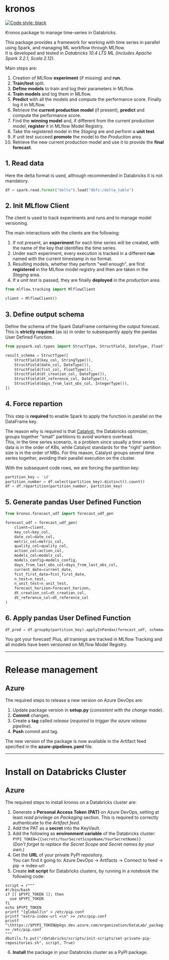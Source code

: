 # kronos
[![Code style: black](https://img.shields.io/badge/code%20style-black-000000.svg)](https://github.com/psf/black)

Kronos package to manage time-series in Databricks.

This package provides a framework for working with time series in parallel using Spark, and managing ML workflow through MLflow.  
It is developed and tested in *Databricks 10.4 LTS ML (includes Apache Spark 3.2.1, Scala 2.12)*.  

Main steps are:
  1. Creation of MLflow **experiment** (if missing) and **run**.
  2. **Train/test** split.
  3. **Define models** to train and log their parameters in MLflow. 
  4. **Train models** and log them in MLflow. 
  5. **Predict** with all the models and compute the performance score. Finally log it in MLflow. 
  6. Retrieve the **current production model** (if present), **predict** and compute the performance score. 
  7. Find the **winning model** and, if different from the current production model, **register** it in MLflow Model Registry. 
  8. Take the registered model in the *Staging* are and perform a **unit test**. 
  9. If unit test succeed **promote** the model to the *Production* area. 
  10. Retrieve the new current production model and use it to provide the **final forecast**. 

## 1. Read data
Here the delta format is used, although recommended in Databricks it is not mandatory.

```python
df = spark.read.format("delta").load("dbfs:/delta_table")
```

## 2. Init MLflow Client
The client is used to track experiments and runs and to manage model versioning.  

The main interactions with the clients are the following: 

  1. If not present, an **experiment** for each time series will be created, with the name of the key that identifies the time series. 
  2. Under each experiment, every execution is tracked in a different **run** named with the current timestamp in iso format. 
  3. Resulting models, whether they perform "well enough", are first **registered** in the MLflow model registry and then are taken in the *Staging* area. 
  4. If a *unit test* is passed, they are finally **deployed** in the *production* area.

```python
from mlflow.tracking import MlflowClient

client = MlflowClient()
```

## 3. Define output schema
Define the schema of the Spark DataFrame containing the output forecast.  
This is **strictly required** (as is) in order to subsequently apply the pandas User Defined Function.

```python
from pyspark.sql.types import StructType, StructField, DateType, FloatType, StringType, IntegerType

result_schema = StructType([
    StructField(key_col, StringType()),
    StructField(date_col, DateType()),
    StructField(fcst_col, FloatType()),
    StructField(dt_creation_col, DateType()),
    StructField(dt_reference_col, DateType()),
    StructField(days_from_last_obs_col, IntegerType()),
])
```

## 4. Force repartion
This step is **required** to enable Spark to apply the function in parallel on the DataFrame key.  

The reason why is required is that [Catalyst](https://databricks.com/glossary/catalyst-optimizer), the Databricks optimizer, groups together "small" partitions to avoid workers overhead.  
This, in the time series scenario, is a problem since usually a time series data is in the order of KBs, while Catalyst standards for the "right" partition size is in the order of MBs.
For this reason, Catalyst groups several time series together, avoiding their parallel execution on the cluster.

With the subsequent code rows, we are forcing the partition key:

```python
partition_key = 'id'
partition_number = df.select(partition_key).distinct().count()
df = df.repartition(partition_number, partition_key)
```

## 5. Generate pandas User Defined Function

```python
from kronos.forecast_udf import forecast_udf_gen

forecast_udf = forecast_udf_gen(
    client=client, 
    key_col=key_col, 
    date_col=date_col, 
    metric_col=metric_col,
    quality_col=quality_col,
    action_col=action_col,
    models_col=models_col,
    models_config=models_config,
    days_from_last_obs_col=days_from_last_obs_col, 
    current_date=current_date, 
    fcst_first_date=fcst_first_date, 
    n_test=n_test, 
    n_unit_test=n_unit_test, 
    forecast_horizon=forecast_horizon,
    dt_creation_col=dt_creation_col,
    dt_reference_col=dt_reference_col
)
```

## 6. Apply pandas User Defined Function

```python
df_pred = df.groupby(partition_key).applyInPandas(forecast_udf, schema=result_schema)
```

You got your forecast! Plus, all trainings are tracked in MLflow Tracking and all models have been versioned on MLflow Model Registry.

---

# Release management

## Azure
The required steps to release a new version on Azure DevOps are: 

  1. Update package version in **setup.py** (_consistent with the change made_).
  2. **Commit** changes.
  3. Create a **tag** called *release* (_required to trigger the azure release pipeline_).
  4. **Push** commit and tag.

The new version of the package is now available in the Artifact feed specified in the **azure-pipelines.yaml** file.

---

# Install on Databricks Cluster

## Azure
The required steps to install kronos on a Databricks cluster are:
  1. Generate a **Personal Access Token (PAT)** on Azure DevOps, setting at least *read* privilege on *Packaging* section. 
  This is required to correctly authenticate to the *Artifact feed*. 
  2. Add the PAT as a **secret** into the KeyVault.
  3. Add the following as **environment variable** of the Databricks cluster:  
  ```PYPI_TOKEN={{secrets/YourSecretScopeName/YourSecretName}}```  
  *(Don’t forget to replace the Secret Scope and Secret names by your own.)*
  4. Get the **URL** of your private PyPI repository.  
  You can find it going to: Azure DevOps -> Artifacts -> Connect to feed -> pip -> index-url
  5. Create **init script** for Databricks clusters, by running in a notebook the following code:
  ```
  script = r"""
  #!/bin/bash
  if [[ $PYPI_TOKEN ]]; then
    use $PYPI_TOKEN
  fi
  echo $PYPI_TOKEN
  printf "[global]\n" > /etc/pip.conf
  printf "extra-index-url =\n" >> /etc/pip.conf
  printf "\thttps://$PYPI_TOKEN@pkgs.dev.azure.com/organization/DataLab/_packaging/datalabartifacts/pypi/simple/\n" >> /etc/pip.conf
  """
  dbutils.fs.put("/databricks/scripts/init-scripts/set-private-pip-repositories.sh", script, True)
  ```
6. **Install** the package in your Databricks cluster as a PyPI package. 